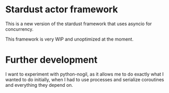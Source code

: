 # Stardust actor framework

This is a new version of the stardust framework that uses asyncio for concurrency.

This framework is very WIP and unoptimized at the moment.

# Further development

I want to experiment with python-nogil, as it allows me to do exactly what I wanted to do initially, when I had to use processes and serialize coroutines and everything they depend on.
